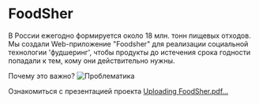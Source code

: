 # FoodSher

В России ежегодно формируется около 18 млн. тонн пищевых отходов. Мы создали Web-приложение "Foodsher" для реализации социальной технологии 'фудшеринг', чтобы продукты до истечения срока годности попадали к тем, кому они действительно нужны.

Почему это важно? 
![Проблематика](https://user-images.githubusercontent.com/116179113/222192466-c7d35659-abfe-4c7b-a307-d11914a72003.jpg)

Ознакомиться с презентацией проекта
[Uploading FoodSher.pdf…]()


